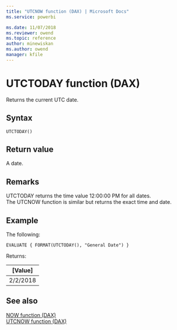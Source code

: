 ```yaml
---
title: "UTCNOW function (DAX) | Microsoft Docs"
ms.service: powerbi 

ms.date: 11/07/2018
ms.reviewer: owend
ms.topic: reference
author: minewiskan
ms.author: owend
manager: kfile
---
```

# UTCTODAY function (DAX)
Returns the current UTC date.
  

  
## Syntax  
  
```dax
UTCTODAY()  
```
  
## Return value  
A date.  
  
## Remarks  

UTCTODAY returns the time value 12:00:00 PM for all dates.    
The UTCNOW function is similar but returns the exact time and date.
  
## Example  
The following:
  
```dax
EVALUATE { FORMAT(UTCTODAY(), "General Date") } 
```

Returns:

|[Value]  |
|---------|
|2/2/2018    |


## See also  
[NOW function &#40;DAX&#41;](now-function-dax.md)  
[UTCNOW function &#40;DAX&#41;](utcnow-function-dax.md)  
  
